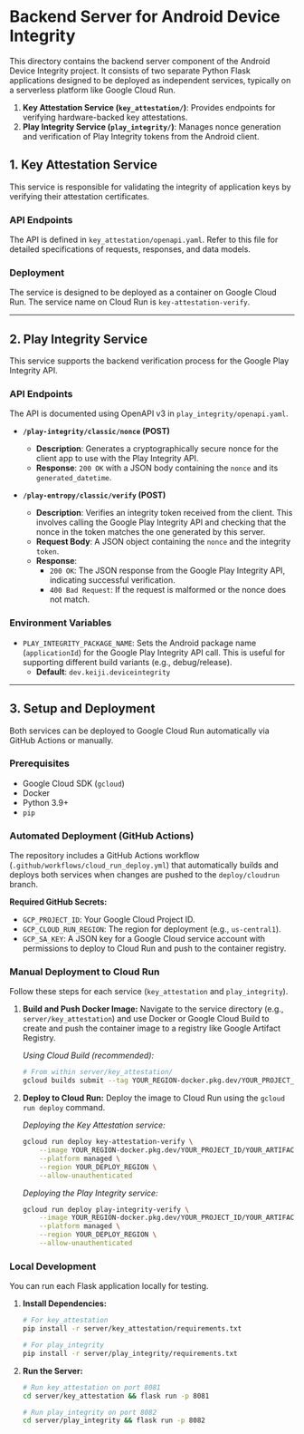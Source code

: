 # Backend Server for Android Device Integrity

This directory contains the backend server component of the Android Device Integrity project. It consists of two separate Python Flask applications designed to be deployed as independent services, typically on a serverless platform like Google Cloud Run.

1.  **Key Attestation Service (`key_attestation/`)**: Provides endpoints for verifying hardware-backed key attestations.
2.  **Play Integrity Service (`play_integrity/`)**: Manages nonce generation and verification of Play Integrity tokens from the Android client.

## 1. Key Attestation Service

This service is responsible for validating the integrity of application keys by verifying their attestation certificates.

### API Endpoints

The API is defined in `key_attestation/openapi.yaml`. Refer to this file for detailed specifications of requests, responses, and data models.

### Deployment

The service is designed to be deployed as a container on Google Cloud Run. The service name on Cloud Run is `key-attestation-verify`.

---

## 2. Play Integrity Service

This service supports the backend verification process for the Google Play Integrity API.

### API Endpoints

The API is documented using OpenAPI v3 in `play_integrity/openapi.yaml`.

-   **`/play-integrity/classic/nonce` (POST)**
    -   **Description**: Generates a cryptographically secure nonce for the client app to use with the Play Integrity API.
    -   **Response**: `200 OK` with a JSON body containing the `nonce` and its `generated_datetime`.

-   **`/play-entropy/classic/verify` (POST)**
    -   **Description**: Verifies an integrity token received from the client. This involves calling the Google Play Integrity API and checking that the nonce in the token matches the one generated by this server.
    -   **Request Body**: A JSON object containing the `nonce` and the integrity `token`.
    -   **Response**:
        -   `200 OK`: The JSON response from the Google Play Integrity API, indicating successful verification.
        -   `400 Bad Request`: If the request is malformed or the nonce does not match.

### Environment Variables

-   `PLAY_INTEGRITY_PACKAGE_NAME`: Sets the Android package name (`applicationId`) for the Google Play Integrity API call. This is useful for supporting different build variants (e.g., debug/release).
    -   **Default**: `dev.keiji.deviceintegrity`

---

## 3. Setup and Deployment

Both services can be deployed to Google Cloud Run automatically via GitHub Actions or manually.

### Prerequisites

*   Google Cloud SDK (`gcloud`)
*   Docker
*   Python 3.9+
*   `pip`

### Automated Deployment (GitHub Actions)

The repository includes a GitHub Actions workflow (`.github/workflows/cloud_run_deploy.yml`) that automatically builds and deploys both services when changes are pushed to the `deploy/cloudrun` branch.

**Required GitHub Secrets:**

*   `GCP_PROJECT_ID`: Your Google Cloud Project ID.
*   `GCP_CLOUD_RUN_REGION`: The region for deployment (e.g., `us-central1`).
*   `GCP_SA_KEY`: A JSON key for a Google Cloud service account with permissions to deploy to Cloud Run and push to the container registry.

### Manual Deployment to Cloud Run

Follow these steps for each service (`key_attestation` and `play_integrity`).

1.  **Build and Push Docker Image:**
    Navigate to the service directory (e.g., `server/key_attestation`) and use Docker or Google Cloud Build to create and push the container image to a registry like Google Artifact Registry.

    *Using Cloud Build (recommended):*
    ```bash
    # From within server/key_attestation/
    gcloud builds submit --tag YOUR_REGION-docker.pkg.dev/YOUR_PROJECT_ID/YOUR_ARTIFACT_REPO/keyattestationverify-image:latest .
    ```

2.  **Deploy to Cloud Run:**
    Deploy the image to Cloud Run using the `gcloud run deploy` command.

    *Deploying the Key Attestation service:*
    ```bash
    gcloud run deploy key-attestation-verify \
        --image YOUR_REGION-docker.pkg.dev/YOUR_PROJECT_ID/YOUR_ARTIFACT_REPO/keyattestationverify-image:latest \
        --platform managed \
        --region YOUR_DEPLOY_REGION \
        --allow-unauthenticated
    ```

    *Deploying the Play Integrity service:*
    ```bash
    gcloud run deploy play-integrity-verify \
        --image YOUR_REGION-docker.pkg.dev/YOUR_PROJECT_ID/YOUR_ARTIFACT_REPO/playintegrityverify-image:latest \
        --platform managed \
        --region YOUR_DEPLOY_REGION \
        --allow-unauthenticated
    ```

### Local Development

You can run each Flask application locally for testing.

1.  **Install Dependencies:**
    ```bash
    # For key_attestation
    pip install -r server/key_attestation/requirements.txt

    # For play_integrity
    pip install -r server/play_integrity/requirements.txt
    ```

2.  **Run the Server:**
    ```bash
    # Run key_attestation on port 8081
    cd server/key_attestation && flask run -p 8081

    # Run play_integrity on port 8082
    cd server/play_integrity && flask run -p 8082
    ```
